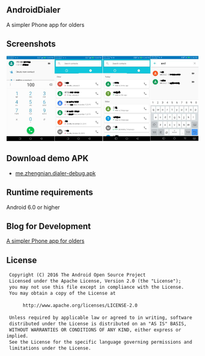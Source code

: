 ## AndroidDialer
A simpler Phone app for olders

## Screenshots
![github](https://github.com/AnderJoeSun/AndroidDialer/blob/master/storage/m3.jpg "github")  

## Download demo APK
* [me.zhengnian.dialer-debug.apk](https://raw.githubusercontent.com/AnderJoeSun/AndroidDialer/master/storage/me.zhengnian.dialer-debug.apk)

## Runtime requirements
Android 6.0 or higher

## Blog for Development
[A simpler Phone app for olders](https://zhengnian.me/2020/01/22/android.phone.app/)
 
## License

     Copyright (C) 2016 The Android Open Source Project
     Licensed under the Apache License, Version 2.0 (the "License");
     you may not use this file except in compliance with the License.
     You may obtain a copy of the License at

          http://www.apache.org/licenses/LICENSE-2.0

     Unless required by applicable law or agreed to in writing, software
     distributed under the License is distributed on an "AS IS" BASIS,
     WITHOUT WARRANTIES OR CONDITIONS OF ANY KIND, either express or implied.
     See the License for the specific language governing permissions and
     limitations under the License.
